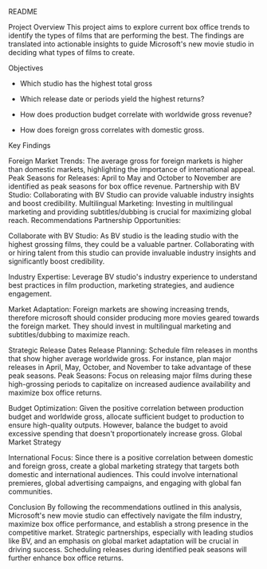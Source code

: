 README

Project Overview
This project aims to explore current box office trends to identify the types of films that are performing the best. The findings are translated into actionable insights to guide Microsoft's new movie studio in deciding what types of films to create.

Objectives


* Which studio has the highest total gross 

* Which release date or periods yield the highest returns?


* How does production budget correlate with worldwide gross revenue?

* How does foreign gross correlates with domestic gross.


Key Findings

Foreign Market Trends: The average gross for foreign markets is higher than domestic markets, highlighting the importance of international appeal.
Peak Seasons for Releases: April to May and October to November are identified as peak seasons for box office revenue.
Partnership with BV Studio: Collaborating with BV Studio can provide valuable industry insights and boost credibility.
Multilingual Marketing: Investing in multilingual marketing and providing subtitles/dubbing is crucial for maximizing global reach.
Recommendations
Partnership Opportunities:

Collaborate with BV Studio: As BV studio is the leading studio with the highest grossing films, they could be a valuable partner. Collaborating with or hiring talent from this studio can provide invaluable industry insights and significantly boost credibility.

Industry Expertise: Leverage BV studio's industry experience to understand best practices in film production, marketing strategies, and audience engagement.

 Market Adaptation:  Foreign markets are showing increasing trends,  therefore microsoft should consider producing more movies geared towards the  foreign market. They should  invest in multilingual marketing and subtitles/dubbing to maximize reach.


Strategic Release Dates
Release Planning: Schedule film releases in months that show higher average worldwide gross. For instance, plan major releases in April, May, October, and November to take advantage of these peak seasons.
Peak Seasons: Focus on releasing major films during these high-grossing periods to capitalize on increased audience availability and maximize box office returns.

Budget Optimization: Given the positive correlation between production budget and worldwide gross, allocate sufficient budget to production to ensure high-quality outputs. However, balance the budget to avoid excessive spending that doesn't proportionately increase gross.
Global Market Strategy

International Focus: Since there is a positive correlation between domestic and foreign gross, create a global marketing strategy that targets both domestic and international audiences. This could involve international premieres, global advertising campaigns, and engaging with global fan communities.

Conclusion
By following the recommendations outlined in this analysis, Microsoft's new movie studio can effectively navigate the film industry, maximize box office performance, and establish a strong presence in the competitive market. Strategic partnerships, especially with leading studios like BV, and an emphasis on global market adaptation will be crucial in driving success. Scheduling releases during identified peak seasons will further enhance box office returns.

